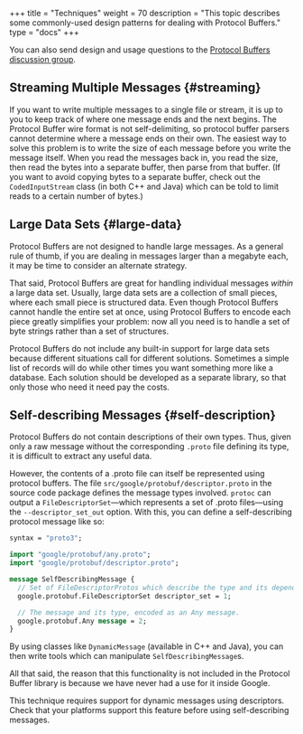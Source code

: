 +++
title = "Techniques"
weight = 70
description = "This topic describes some commonly-used design patterns for dealing with Protocol Buffers."
type = "docs"
+++

You can also send design and usage questions to
the
[Protocol Buffers discussion group](http://groups.google.com/group/protobuf).

## Streaming Multiple Messages {#streaming}

If you want to write multiple messages to a single file or stream, it is up to
you to keep track of where one message ends and the next begins. The Protocol
Buffer wire format is not self-delimiting, so protocol buffer parsers cannot
determine where a message ends on their own. The easiest way to solve this
problem is to write the size of each message before you write the message
itself. When you read the messages back in, you read the size, then read the
bytes into a separate buffer, then parse from that buffer. (If you want to avoid
copying bytes to a separate buffer, check out the `CodedInputStream` class (in
both C++ and Java) which can be told to limit reads to a certain number of
bytes.)

## Large Data Sets {#large-data}

Protocol Buffers are not designed to handle large messages. As a general rule of
thumb, if you are dealing in messages larger than a megabyte each, it may be
time to consider an alternate strategy.

That said, Protocol Buffers are great for handling individual messages *within*
a large data set. Usually, large data sets are a collection of small pieces,
where each small piece is structured data. Even though Protocol Buffers cannot
handle the entire set at once, using Protocol Buffers to encode each piece
greatly simplifies your problem: now all you need is to handle a set of byte
strings rather than a set of structures.

Protocol Buffers do not include any built-in support for large data sets because
different situations call for different solutions. Sometimes a simple list of
records will do while other times you want something more like a database. Each
solution should be developed as a separate library, so that only those who need
it need pay the costs.

## Self-describing Messages {#self-description}

Protocol Buffers do not contain descriptions of their own types. Thus, given
only a raw message without the corresponding `.proto` file defining its type, it
is difficult to extract any useful data.

However, the contents of a .proto file can itself be represented using protocol
buffers. The file `src/google/protobuf/descriptor.proto` in the source code
package defines the message types involved. `protoc` can output a
`FileDescriptorSet`—which represents a set of .proto files—using the
`--descriptor_set_out` option. With this, you can define a self-describing
protocol message like so:

```proto
syntax = "proto3";

import "google/protobuf/any.proto";
import "google/protobuf/descriptor.proto";

message SelfDescribingMessage {
  // Set of FileDescriptorProtos which describe the type and its dependencies.
  google.protobuf.FileDescriptorSet descriptor_set = 1;

  // The message and its type, encoded as an Any message.
  google.protobuf.Any message = 2;
}
```

By using classes like `DynamicMessage` (available in C++ and Java), you can then
write tools which can manipulate `SelfDescribingMessage`s.

All that said, the reason that this functionality is not included in the
Protocol Buffer library is because we have never had a use for it inside Google.

This technique requires support for dynamic messages using descriptors. Check
that your platforms support this feature before using self-describing messages.
